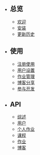- ## 总览
    - [欢迎](/{{route}}/{{version}}/overview)
    - [安装](/{{route}}/{{version}}/install)
    - [更新历史](/{{route}}/{{version}}/changelog)
- ## 使用
    - [注册使用](/{{route}}/{{version}}/man/register)
    - [用户设置](/{{route}}/{{version}}/man/configuration)
    - [作业管理](/{{route}}/{{version}}/man/assignment)
    - [博客分享](/{{route}}/{{version}}/man/blogfeed)
    - [参与开发](/{{route}}/{{version}}/man/development)
- ## API
    - [综述](/{{route}}/{{version}}/api/overview)
    - [用户](/{{route}}/{{version}}/api/user)
    - [个人作业](/{{route}}/{{version}}/api/personalAssignment)
    - [课程](/{{route}}/{{version}}/api/course)
    - [作业](/{{route}}/{{version}}/api/assignment)
    - [博客](/{{route}}/{{version}}/api/blogFeed)
